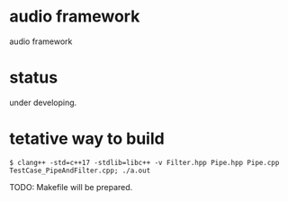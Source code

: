 # audio framework

audio framework

# status

under developing.

# tetative way to build

```
$ clang++ -std=c++17 -stdlib=libc++ -v Filter.hpp Pipe.hpp Pipe.cpp TestCase_PipeAndFilter.cpp; ./a.out
```

TODO: Makefile will be prepared.
